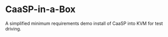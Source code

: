 # CaaSP-in-a-Box
A simplified minimum requirements demo install of CaaSP into KVM for test driving.
